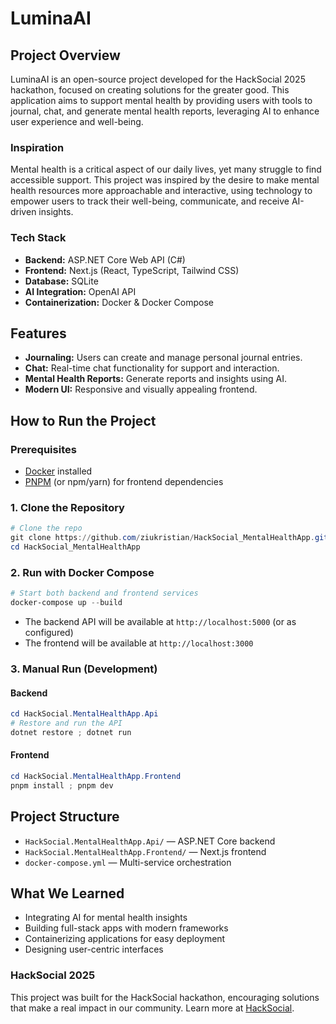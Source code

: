 # LuminaAI

## Project Overview

LuminaAI is an open-source project developed for the HackSocial 2025 hackathon, focused on creating solutions for the greater good. This application aims to support mental health by providing users with tools to journal, chat, and generate mental health reports, leveraging AI to enhance user experience and well-being.

### Inspiration

Mental health is a critical aspect of our daily lives, yet many struggle to find accessible support. This project was inspired by the desire to make mental health resources more approachable and interactive, using technology to empower users to track their well-being, communicate, and receive AI-driven insights.

### Tech Stack
- **Backend:** ASP.NET Core Web API (C#)
- **Frontend:** Next.js (React, TypeScript, Tailwind CSS)
- **Database:** SQLite
- **AI Integration:** OpenAI API
- **Containerization:** Docker & Docker Compose

## Features
- **Journaling:** Users can create and manage personal journal entries.
- **Chat:** Real-time chat functionality for support and interaction.
- **Mental Health Reports:** Generate reports and insights using AI.
- **Modern UI:** Responsive and visually appealing frontend.

## How to Run the Project

### Prerequisites
- [Docker](https://www.docker.com/get-started) installed
- [PNPM](https://pnpm.io/installation) (or npm/yarn) for frontend dependencies

### 1. Clone the Repository
```powershell
# Clone the repo
git clone https://github.com/ziukristian/HackSocial_MentalHealthApp.git
cd HackSocial_MentalHealthApp
```

### 2. Run with Docker Compose
```powershell
# Start both backend and frontend services
docker-compose up --build
```
- The backend API will be available at `http://localhost:5000` (or as configured)
- The frontend will be available at `http://localhost:3000`

### 3. Manual Run (Development)
#### Backend
```powershell
cd HackSocial.MentalHealthApp.Api
# Restore and run the API
dotnet restore ; dotnet run
```
#### Frontend
```powershell
cd HackSocial.MentalHealthApp.Frontend
pnpm install ; pnpm dev
```

## Project Structure
- `HackSocial.MentalHealthApp.Api/` — ASP.NET Core backend
- `HackSocial.MentalHealthApp.Frontend/` — Next.js frontend
- `docker-compose.yml` — Multi-service orchestration

## What We Learned
- Integrating AI for mental health insights
- Building full-stack apps with modern frameworks
- Containerizing applications for easy deployment
- Designing user-centric interfaces

### HackSocial 2025
This project was built for the HackSocial hackathon, encouraging solutions that make a real impact in our community. Learn more at [HackSocial](#).

